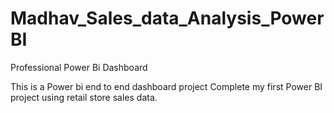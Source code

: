 # Madhav_Sales_data_Analysis_PowerBI

Professional Power Bi Dashboard

This is a Power bi end to end dashboard project
Complete my first Power BI project using retail store sales data.
